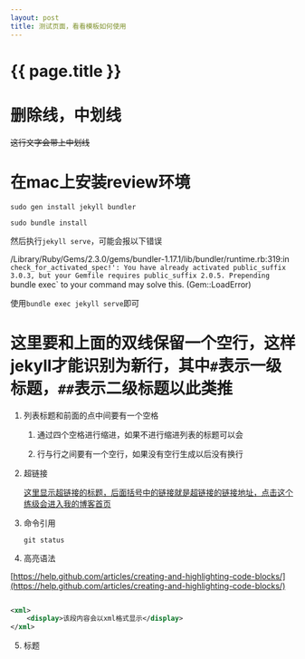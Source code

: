 ```yaml
---
layout: post
title: 测试页面，看看模板如何使用
---
```

{{ page.title }}
=============

# 删除线，中划线

~~这行文字会带上中划线~~

# 在mac上安装review环境

`sudo gen install jekyll bundler`

`sudo bundle install`

然后执行`jekyll serve`，可能会报以下错误

/Library/Ruby/Gems/2.3.0/gems/bundler-1.17.1/lib/bundler/runtime.rb:319:in `check_for_activated_spec!': You have already activated public_suffix 3.0.3, but your Gemfile requires public_suffix 2.0.5. Prepending `bundle exec` to your command may solve this. (Gem::LoadError)

使用`bundle exec jekyll serve`即可

# 这里要和上面的双线保留一个空行，这样jekyll才能识别为新行，其中`#`表示一级标题，`##`表示二级标题以此类推

1. 列表标题和前面的点中间要有一个空格

    1. 通过四个空格进行缩进，如果不进行缩进列表的标题可以会
    
    2. 行与行之间要有一个空行，如果没有空行生成以后没有换行

2. 超链接

    [这里显示超链接的标题，后面括号中的链接就是超链接的链接地址，点击这个练级会进入我的博客首页](http://blog.liufangjie.cn)
    
3. 命令引用

    `git status`
    
4. 高亮语法

[https://help.github.com/articles/creating-and-highlighting-code-blocks/](https://help.github.com/articles/creating-and-highlighting-code-blocks/)

```xml

<xml>
    <display>该段内容会以xml格式显示</display>
</xml>

```

5. 标题
